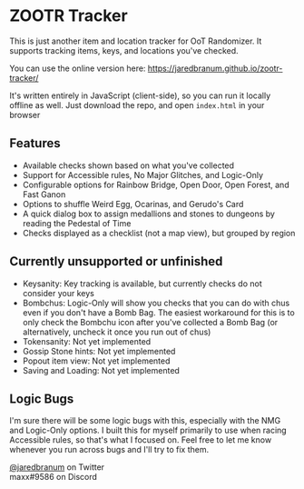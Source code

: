 # ZOOTR Tracker

This is just another item and location tracker for OoT Randomizer. It supports tracking items, keys, and locations you've checked.

You can use the online version here:
https://jaredbranum.github.io/zootr-tracker/

It's written entirely in JavaScript (client-side), so you can run it locally offline as well. Just download the repo, and open `index.html` in your browser

## Features

* Available checks shown based on what you've collected
* Support for Accessible rules, No Major Glitches, and Logic-Only
* Configurable options for Rainbow Bridge, Open Door, Open Forest, and Fast Ganon
* Options to shuffle Weird Egg, Ocarinas, and Gerudo's Card
* A quick dialog box to assign medallions and stones to dungeons by reading the Pedestal of Time
* Checks displayed as a checklist (not a map view), but grouped by region

## Currently unsupported or unfinished

* Keysanity: Key tracking is available, but currently checks do not consider your keys
* Bombchus: Logic-Only will show you checks that you can do with chus even if you don't have a Bomb Bag. The easiest workaround for this is to only check the Bombchu icon after you've collected a Bomb Bag (or alternatively, uncheck it once you run out of chus)
* Tokensanity: Not yet implemented
* Gossip Stone hints: Not yet implemented
* Popout item view: Not yet implemented
* Saving and Loading: Not yet implemented

## Logic Bugs

I'm sure there will be some logic bugs with this, especially with the NMG and Logic-Only options. I built this for myself primarily to use when racing Accessible rules, so that's what I focused on. Feel free to let me know whenever you run across bugs and I'll try to fix them.

[@jaredbranum](https://twitter.com/jaredbranum) on Twitter  
maxx#9586 on Discord
